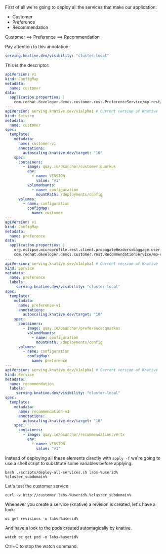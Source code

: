 First of all we're going to deploy all the services that make our application:

- Customer
- Preference
- Recommendation

Customer ==> Preference ==> Recommendation

Pay attention to this annotation:

```yaml
serving.knative.dev/visibility: "cluster-local"
```

This is the descriptor:

```yaml
apiVersion: v1
kind: ConfigMap
metadata:
  name: customer
data:
  application.properties: |
    com.redhat.developer.demos.customer.rest.PreferenceService/mp-rest/url=http://preference.$NAMESPACE:80
---
apiVersion: serving.knative.dev/v1alpha1 # Current version of Knative
kind: Service
metadata:
  name: customer
spec:
  template:
    metadata:
      name: customer-v1
      annotations:
        autoscaling.knative.dev/target: "10"
    spec:
      containers:
        - image: quay.io/dsanchor/customer:quarkus
          env:
            - name: VERSION
              value: "v1"
          volumeMounts:
            - name: configuration
              mountPath: /deployments/config
      volumes:
        - name: configuration
          configMap:
            name: customer
---
apiVersion: v1
kind: ConfigMap
metadata:
  name: preference
data:
  application.properties: |
    org.eclipse.microprofile.rest.client.propagateHeaders=baggage-user-agent
    com.redhat.developer.demos.customer.rest.RecommendationService/mp-rest/url=http://recommendation.$NAMESPACE:80
---
apiVersion: serving.knative.dev/v1alpha1 # Current version of Knative
kind: Service
metadata:
  name: preference 
  labels:
     serving.knative.dev/visibility: "cluster-local"
spec:
  template:
    metadata:
      name: preference-v1
      annotations:
        autoscaling.knative.dev/target: "10"
    spec:
      containers:
        - image: quay.io/dsanchor/preference:quarkus
          volumeMounts:
            - name: configuration
              mountPath: /deployments/config
      volumes:
        - name: configuration
          configMap:
            name: preference
---
apiVersion: serving.knative.dev/v1alpha1 # Current version of Knative
kind: Service
metadata:
  name: recommendation 
  labels:
     serving.knative.dev/visibility: "cluster-local"
spec:
  template:
    metadata:
      name: recommendation-v1
      annotations:
        autoscaling.knative.dev/target: "10"
    spec:
      containers:
        - image: quay.io/dsanchor/recommendation:vertx
          env:
            - name: VERSION
              value: "v1"

```

Instead of deploying all these elements directly with `apply -f` we're going to use a shell script to substitute some variables before applying.

```execute-1
bash ./scripts/deploy-all-services.sh labs-%userid% %cluster_subdomain%
```

Let's test the customer service:

```execute-1
curl -v http://customer.labs-%userid%.%cluster_subdomain%
```

Whenever you create a service (knative) a revision is created, let's have a look:

```execute-2
oc get revisions -n labs-%userid%
```

And have a look to the pods created automagically by knative.

```execute-2
watch oc get pod -n labs-%userid%
```

Ctrl+C to stop the watch command.